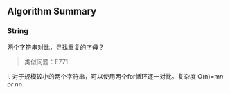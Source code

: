 ## Algorithm Summary

### String

两个字符串对比，寻找重复的字母？

> 类似问题：E771

i. 对于规模较小的两个字符串，可以使用两个for循环逐一对比。复杂度 O(n)=m*n or n*n


